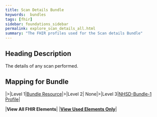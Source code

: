 ```yaml
---
title: Scan Details Bundle
keywords:  bundles
tags: [fhir]
sidebar: foundations_sidebar
permalink: explore_scan_details_all.html
summary: "The FHIR profiles used for the Scan details Bundle"
---
```


## Heading Description ##
The details of any scan performed.

## Mapping for Bundle ##

|>|Level 1|[Bundle Resource](http://hl7.org/fhir/stu3/bundle.html)|>|Level 2| None|>|Level 3|[NHSD-Bundle-1 Profile](http://xxx)|


|**View All FHIR Elements**|    |**[View Used Elements Only](explore_scan_details.html#mapping-for-bundle)**| 
